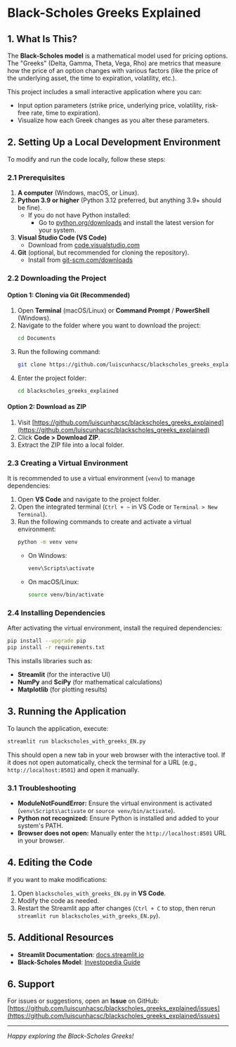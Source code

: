 # Black-Scholes Greeks Explained

## 1. What Is This?

The **Black-Scholes model** is a mathematical model used for pricing options. The "Greeks" (Delta, Gamma, Theta, Vega, Rho) are metrics that measure how the price of an option changes with various factors (like the price of the underlying asset, the time to expiration, volatility, etc.).

This project includes a small interactive application where you can:
- Input option parameters (strike price, underlying price, volatility, risk-free rate, time to expiration).
- Visualize how each Greek changes as you alter these parameters.

## 2. Setting Up a Local Development Environment

To modify and run the code locally, follow these steps:

### 2.1 Prerequisites

1. **A computer** (Windows, macOS, or Linux).
2. **Python 3.9 or higher** (Python 3.12 preferred, but anything 3.9+ should be fine).
   - If you do not have Python installed:
     - Go to [python.org/downloads](https://www.python.org/downloads/) and install the latest version for your system.
3. **Visual Studio Code (VS Code)**
   - Download from [code.visualstudio.com](https://code.visualstudio.com/)
4. **Git** (optional, but recommended for cloning the repository).
   - Install from [git-scm.com/downloads](https://git-scm.com/downloads)

### 2.2 Downloading the Project

#### Option 1: Cloning via Git (Recommended)

1. Open **Terminal** (macOS/Linux) or **Command Prompt** / **PowerShell** (Windows).
2. Navigate to the folder where you want to download the project:
   ```bash
   cd Documents
   ```
3. Run the following command:
   ```bash
   git clone https://github.com/luiscunhacsc/blackscholes_greeks_explained.git
   ```
4. Enter the project folder:
   ```bash
   cd blackscholes_greeks_explained
   ```

#### Option 2: Download as ZIP

1. Visit [https://github.com/luiscunhacsc/blackscholes_greeks_explained](https://github.com/luiscunhacsc/blackscholes_greeks_explained)
2. Click **Code > Download ZIP**.
3. Extract the ZIP file into a local folder.

### 2.3 Creating a Virtual Environment

It is recommended to use a virtual environment (`venv`) to manage dependencies:

1. Open **VS Code** and navigate to the project folder.
2. Open the integrated terminal (`Ctrl + ~` in VS Code or `Terminal > New Terminal`).
3. Run the following commands to create and activate a virtual environment:
   ```bash
   python -m venv venv
   ```
   - On Windows:
     ```bash
     venv\Scripts\activate
     ```
   - On macOS/Linux:
     ```bash
     source venv/bin/activate
     ```

### 2.4 Installing Dependencies

After activating the virtual environment, install the required dependencies:

```bash
pip install --upgrade pip
pip install -r requirements.txt
```

This installs libraries such as:
- **Streamlit** (for the interactive UI)
- **NumPy** and **SciPy** (for mathematical calculations)
- **Matplotlib** (for plotting results)

## 3. Running the Application

To launch the application, execute:

```bash
streamlit run blackscholes_with_greeks_EN.py
```

This should open a new tab in your web browser with the interactive tool. If it does not open automatically, check the terminal for a URL (e.g., `http://localhost:8501`) and open it manually.

### 3.1 Troubleshooting

- **ModuleNotFoundError:** Ensure the virtual environment is activated (`venv\Scripts\activate` or `source venv/bin/activate`).
- **Python not recognized:** Ensure Python is installed and added to your system's PATH.
- **Browser does not open:** Manually enter the `http://localhost:8501` URL in your browser.

## 4. Editing the Code

If you want to make modifications:
1. Open `blackscholes_with_greeks_EN.py` in **VS Code**.
2. Modify the code as needed.
3. Restart the Streamlit app after changes (`Ctrl + C` to stop, then rerun `streamlit run blackscholes_with_greeks_EN.py`).

## 5. Additional Resources

- **Streamlit Documentation**: [docs.streamlit.io](https://docs.streamlit.io)
- **Black-Scholes Model**: [Investopedia Guide](https://www.investopedia.com/terms/b/blackscholes.asp)

## 6. Support

For issues or suggestions, open an **Issue** on GitHub:
[https://github.com/luiscunhacsc/blackscholes_greeks_explained/issues](https://github.com/luiscunhacsc/blackscholes_greeks_explained/issues)

---
*Happy exploring the Black-Scholes Greeks!*

